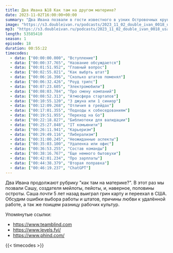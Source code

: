 ```yaml
---
title: Два Ивана №18 Как там на другом материке?
date: 2023-11-02T16:00:00+00:00
summary: "Два Ивана позвали в гости известного в узких Островочных кругах разработчика и поговорили о переезде в США"
image: "https://s3.doubleivan.ru/podcasts/2023_11_02_double_ivan_0018_usa_relocation.jpg"
mp3: "https://s3.doubleivan.ru/podcasts/2023_11_02_double_ivan_0018_usa_relocation.mp3"
length: 53585410
season: 1
episode: 18
duration: 00:55:22
timecodes:
  - data: ["00:00:00.000", "Вступление"]
  - data: ["00:00:37.765", "Название обсуждается"]
  - data: ["00:01:51.952", "Главный вопрос"]
  - data: ["00:02:55.021", "Как выбрть штат"]
  - data: ["00:06:16.396", "Сколько штатов поменял"]
  - data: ["00:06:32.426", "Роуд трипс"]
  - data: ["00:07:23.605", "Электромобили"]
  - data: ["00:08:03.784", "Про смену компаний"]
  - data: ["00:08:52.313", "Атмосфера стартапов"]
  - data: ["00:10:55.120", "3 джуна или 1 синиор"]
  - data: ["00:12:09.268", "Отличия в грейдах"]
  - data: ["00:17:01.355", "Подходы к собеседованиям"]
  - data: ["00:19:51.955", "Переход на Go"]
  - data: ["00:22:18.827", "Библиотеки для валидации"]
  - data: ["00:25:27.848", "IT комьюнити"]
  - data: ["00:26:11.941", "Карьеризм"]
  - data: ["00:29:49.116", "Либерализм"]
  - data: ["00:31:00.245", "Неожиданные аспекты"]
  - data: ["00:35:03.100", "Удаленка или офис"]
  - data: ["00:36:53.255", "Состав команды"]
  - data: ["00:38:16.767", "Еще немного бытовухи"]
  - data: ["00:42:01.234", "Про зарплаты"]
  - data: ["00:44:38.379", "Вторая поправка"]
  - data: ["00:46:19.237", "ChatGPT"]
---
```


Два Ивана продолжают рубрику "как там на материке?". В этот раз мы позвали Сашу, создателя мейлоты, пейоты, и, наверное, половины остроты. Саша _почти_ 5 лет назад выиграл грин карту и переехал в США. Обсудим ошибки выбора работы и штатов, причины любви к удалённой работе, а так же поищем разницу рабочих культур. 

Упомянутые ссылки:

- https://www.teamblind.com
- https://www.levels.fyi/
- https://www.phind.com/

{{< timecodes >}}

